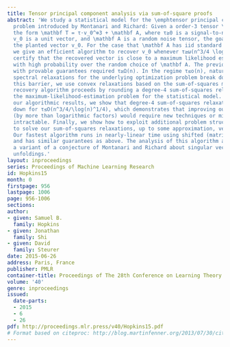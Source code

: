 ```yaml
---
title: Tensor principal component analysis via sum-of-square proofs
abstract: 'We study a statistical model for the \emphtensor principal component analysis
  problem introduced by Montanari and Richard: Given a order-3 tensor \mathbf T of
  the form \mathbf T = τ⋅v_0^⊗3 + \mathbf A, where τ≥0 is a signal-to-noise ratio,
  v_0 is a unit vector, and \mathbf A is a random noise tensor, the goal is to recover
  the planted vector v_0. For the case that \mathbf A has iid standard Gaussian entries,
  we give an efficient algorithm to recover v_0 whenever τ≥ω(n^3/4 \log(n)^1/4), and
  certify that the recovered vector is close to a maximum likelihood estimator, all
  with high probability over the random choice of \mathbf A. The previous best algorithms
  with provable guarantees required τ≥Ω(n). In the regime τ≤o(n), natural tensor-unfolding-based
  spectral relaxations for the underlying optimization problem break down. To go beyond
  this barrier, we use convex relaxations based on the sum-of-squares method. Our
  recovery algorithm proceeds by rounding a degree-4 sum-of-squares relaxations of
  the maximum-likelihood-estimation problem for the statistical model. To complement
  our algorithmic results, we show that degree-4 sum-of-squares relaxations break
  down for τ≤O(n^3/4/\log(n)^1/4), which demonstrates that improving our current guarantees
  (by more than logarithmic factors) would require new techniques or might even be
  intractable. Finally, we show how to exploit additional problem structure in order
  to solve our sum-of-squares relaxations, up to some approximation, very efficiently.
  Our fastest algorithm runs in nearly-linear time using shifted (matrix) power iteration
  and has similar guarantees as above. The analysis of this algorithm also confirms
  a variant of a conjecture of Montanari and Richard about singular vectors of tensor
  unfoldings.'
layout: inproceedings
series: Proceedings of Machine Learning Research
id: Hopkins15
month: 0
firstpage: 956
lastpage: 1006
page: 956-1006
sections: 
author:
- given: Samuel B.
  family: Hopkins
- given: Jonathan
  family: Shi
- given: David
  family: Steurer
date: 2015-06-26
address: Paris, France
publisher: PMLR
container-title: Proceedings of The 28th Conference on Learning Theory
volume: '40'
genre: inproceedings
issued:
  date-parts:
  - 2015
  - 6
  - 26
pdf: http://proceedings.mlr.press/v40/Hopkins15.pdf
# Format based on citeproc: http://blog.martinfenner.org/2013/07/30/citeproc-yaml-for-bibliographies/
---
```

